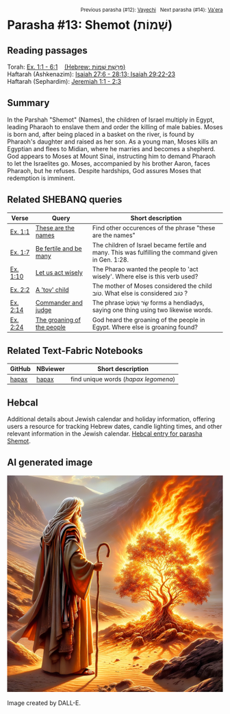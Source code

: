 <span style="float: right;"><sup>Previous parasha (#12): <a href="../12%20-%20Vayechi/README.md#start">Vayechi</a> &nbsp;&nbsp;Next parasha (#14): <a href="../14%20-%20Va'era/README.md#start">Va'era</a></sup></span>

# Parasha #13: Shemot (שְׁמוֹת‎) <a name="start"></a>

## Reading passages

Torah: [Ex. 1:1 - 6:1](https://www.stepbible.org/?q=version=NASB2020|reference=Ex.1:1-6:1&options=HNVUG) &nbsp;&nbsp; [(Hebrew: פָּרָשַׁת שְׁמוֹת)](https://tikkun.io/#/p/shemot)<br>
Haftarah (Ashkenazim): [Isaiah 27:6 - 28:13; Isaiah 29:22-23](https://www.stepbible.org/?q=version=NASB2020|reference=Is.27:6-28:13+Is.29:22-23&options=HNVUG)<br>
Haftarah (Sephardim): [Jeremiah 1:1 - 2:3](https://www.stepbible.org/?q=version=NASB2020|reference=Jer.1:1-2:3&options=HNVUG)

## Summary

In the Parshah "Shemot" (Names), the children of Israel multiply in Egypt, leading Pharaoh to enslave them and order the killing of male babies. Moses is born and, after being placed in a basket on the river, is found by Pharaoh's daughter and raised as her son. As a young man, Moses kills an Egyptian and flees to Midian, where he marries and becomes a shepherd. God appears to Moses at Mount Sinai, instructing him to demand Pharaoh to let the Israelites go. Moses, accompanied by his brother Aaron, faces Pharaoh, but he refuses. Despite hardships, God assures Moses that redemption is imminent.

## Related SHEBANQ queries

Verse | Query | Short description
--- | --- | ---
[Ex. 1:1](https://www.stepbible.org/?q=version=NASB2020\|reference=Ex.1:1&options=HNVUG) | [These are the names](https://shebanq.ancient-data.org/hebrew/text?iid=6284&version=2021&page=1&mr=r&qw=q) | Find other occurences of the phrase "these are the names"
[Ex. 1:7](https://www.stepbible.org/?q=version=NASB2020\|reference=Ex.1:7&options=HNVUG) | [Be fertile and be many](https://shebanq.ancient-data.org/hebrew/text?iid=6286&version=2021&page=1&mr=r&qw=q) | The children of Israel became fertile and many. This was fulfilling the command given in Gen. 1:28.
[Ex. 1:10](https://www.stepbible.org/?q=version=NASB2020\|reference=Ex.1:10&options=HNVUG) | [Let us act wisely](https://shebanq.ancient-data.org/hebrew/text?iid=6285&version=2021&page=1&mr=r&qw=q) | The Pharao wanted the people to 'act wisely'. Where else is this verb used?
[Ex. 2:2](https://www.stepbible.org/?q=version=NASB2020\|reference=Ex.2:2&options=HNVUG) | [A 'tov' child](https://shebanq.ancient-data.org/hebrew/text?iid=6289&version=2021&page=1&mr=r&qw=q) |  The mother of Moses considered the child טֹוב. What else is considered טֹוב ?
[Ex. 2:14](https://www.stepbible.org/?q=version=NASB2020\|reference=Ex.2:14&options=HNVUG) | [Commander and judge](https://shebanq.ancient-data.org/hebrew/text?iid=6318&version=2021&page=1&mr=r&qw=q) | The phrase שַׂ֤ר וְשֹׁפֵט֙ forms a hendiadys, saying one thing using two likewise words.
[Ex. 2:24](https://www.stepbible.org/?q=version=NASB2020\|reference=Ex.2:24&options=HNVUG) | [The groaning of the people](https://shebanq.ancient-data.org/hebrew/text?iid=6290&version=2021&page=1&mr=r&qw=q) | God heard the groaning of the people in Egypt. Where else is groaning found?


## Related Text-Fabric Notebooks

GitHub | NBviewer | Short description
---|---|---
[hapax](hapax.ipynb) | [hapax](https://nbviewer.org/github/tonyjurg/Parashot/blob/main/WeeklyParasha/13%20-%20Shemot/hapax.ipynb)| find unique words (*hapax legomena*)

## Hebcal

Additional details about Jewish calendar and holiday information, offering users a resource for tracking Hebrew dates, candle lighting times, and other relevant information in the Jewish calendar. [Hebcal entry for parasha Shemot](https://www.hebcal.com/sedrot/shemot).

## AI generated image

<img src="moses_calling_DALL-E.jpg">

Image created by DALL-E.
